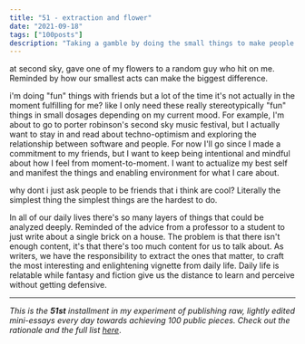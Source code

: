 ```yaml
---
title: "51 - extraction and flower"
date: "2021-09-18"
tags: ["100posts"]
description: "Taking a gamble by doing the small things to make people happy and exploring how to be mindful of my energy and enjoying the moment."
---
```

at second sky, gave one of my flowers to a random guy who hit on me. Reminded by how our smallest acts can make the biggest difference.

i'm doing "fun" things with friends but a lot of the time it's not actually in the moment fulfilling for me? like I only need these really stereotypically "fun" things in small dosages depending on my current mood. For example, I'm about to go to porter robinson's second sky music festival, but I actually want to stay in and read about techno-optimism and exploring the relationship between software and people. For now I'll go since I made a commitment to my friends, but I want to keep being intentional and mindful about how I feel from moment-to-moment. I want to actualize my best self and manifest the things and enabling environment for what I care about.

why dont i just ask people to be friends that i think are cool? Literally the simplest thing
the simplest things are the hardest to do.

In all of our daily lives there's so many layers of things that could be analyzed deeply. Reminded of the advice from a professor to a student to just write about a single brick on a house. The problem is that there isn't enough content, it's that there's too much content for us to talk about. As writers, we have the responsibility to extract the ones that matter, to craft the most interesting and enlightening vignette from daily life. Daily life is relatable while fantasy and fiction give us the distance to learn and perceive without getting defensive.

---

*This is the **51st** installment in my experiment of publishing raw, lightly edited mini-essays every day towards achieving 100 public pieces. Check out the rationale and the full list [here](https://www.spencerchang.me/experiments/100posts/)*.
